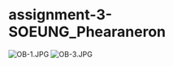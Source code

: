 # assignment-3-SOEUNG_Phearaneron
![OB-1.JPG](..%2Fassignment-3%2Fquestions%2FOB-1.JPG)
![OB-3.JPG](..%2Fassignment-3%2Fquestions%2FOB-3.JPG)